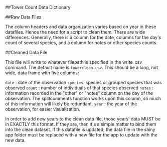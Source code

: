 ##Tower Count Data Dictionary

##Raw Data Files

The column headers and data organization varies based on year in these datafiles. Hence the need for a script to clean them. There are wide differences. Generally, there is a column for the date, columns for the day's count of several species, and a column for notes or other species counts.  

##Cleaned Data File

This file will write to whatever filepath is specified in the write_csv command. The default name is `towerclean.csv`. This should be a long, not wide, data frame with five columns:

`date` : date of the observation
`species` :species or grouped species that was observed
`count` : number of individuals of that species observed
`notes` : information recorded in the "other" or "notes" column on the day of the observation. The splitcomments function works upon this column, so much of this information will likely be redundant.
`year` : the year of the observation, for easier visualization. 

In order to add new years to the clean data file, those years' data MUST be in EXACTLY this format. If they are, then it's a simple matter to bind them into the clean dataset. If this datafile is updated, the data file in the shiny app folder must be replaced with a new file for the app to update with the new data. 